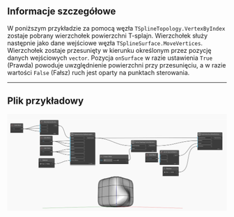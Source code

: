 ## Informacje szczegółowe
W poniższym przykładzie za pomocą węzła `TSplineTopology.VertexByIndex` zostaje pobrany wierzchołek powierzchni T-splajn. Wierzchołek służy następnie jako dane wejściowe węzła `TSplineSurface.MoveVertices`. Wierzchołek zostaje przesunięty w kierunku określonym przez pozycję danych wejściowych `vector`. Pozycja `onSurface` w razie ustawienia `True` (Prawda) powoduje uwzględnienie powierzchni przy przesunięciu, a w razie wartości `False` (Fałsz) ruch jest oparty na punktach sterowania.
___
## Plik przykładowy

![TSplineSurface.MoveVertices](./Autodesk.DesignScript.Geometry.TSpline.TSplineSurface.MoveVertices_img.jpg)
